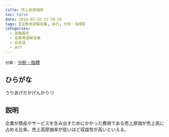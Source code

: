 ```yaml
---
title: 売上高原価率
toc: false
date: 2018-05-18 12:59:54
tags: [证券用语解说集, あ行, 分析・指標]
categories:
  - 金融服务
  - 证券用语解说集
  - 日本語
  - あ行
---
```


`分類：` [分析・指標](/tags/分析・指標/)

## ひらがな

うりあげだかげんかりつ

## 説明

企業が商品やサービスを生み出すためにかかった費用である売上原価が売上高に占める比率。売上高原価率が低いほど収益性が高いといえる。
